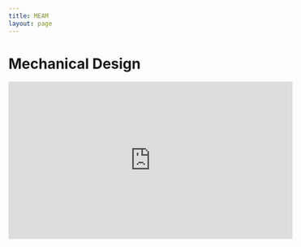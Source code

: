 ```yaml
---
title: MEAM
layout: page
---
```

# Mechanical Design

<iframe width="560" height="310" src="https://youtu.be/orXZEw0QpCo" frameborder="0" allowfullscreen></iframe>
